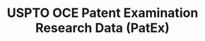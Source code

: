 ---
bigquery: https://console.cloud.google.com/bigquery?p=patents-public-data&d=uspto_oce_pair&page=dataset
citation: 'Graham, S. Marco, A., and Miller, A. (2015). “The USPTO Patent Examination
  Research Dataset: A Window on the Process of Patent Examination.”'
contributors: Graham, S. Marco, A., Miller, A.
cost: None
description: The latest version of PatEx (referred to below as the 2020 release) contains
  detailed information on nearly 11.9 million publicly-viewable provisional and non-provisional
  patent applications to the USPTO and over 4.6 million Patent Cooperation Treaty
  (PCT) applications. It is based on data that OCE downloaded from the Patent Examination
  Data System (PEDS) in April, 2021. The PEDS data are sourced from Public PAIR. The
  first time that OCE used PEDS as the basis of PatEx was for the 2019 release. We
  took the PEDS data and organized it into the familiar PatEx data files, which are
  based on the organization of the Public PAIR portal. The data files include information
  on each application’s characteristics, prosecution history, continuation history,
  claims of foreign priority, patent term adjustment history, publication history,
  and correspondence address information.
documentation: 'For the 2019 and later releases, new technical documentation is available
  https://www.uspto.gov/sites/default/files/documents/PatEx-2019-Technical-Doc.pdf


  A document describing the 2014-2017 data sets is available and can be cited as:
  Graham, Stuart J.H. and Marco, Alan C. and Miller, Richard, The USPTO Patent Examination
  Research Dataset: A Window on the Process of Patent Examination (November 30, 2015).
  Available at SSRN: https://ssrn.com/abstract=2702637.'
last_edit: Mon, 04 Apr 2022 19:06:22 GMT
location: https://www.uspto.gov/ip-policy/economic-research/research-datasets/patent-examination-research-dataset-public-pair
maintained_by: EconomicsData@uspto.gov
related_publications: https://ssrn.com/abstract=29956744, https://ssrn.com/abstract=2702637
schema_fields: '[''earliest_pgpub_number'', ''small_entity_indicator'', ''correspondence_city'',
  ''atty_docket_number'', ''filing_date'', ''invention_subject_matter'', ''file_location'',
  ''aia_first_to_file'', ''file_location_date'', ''inventor_country_name'', ''examiner_art_unit'',
  ''inventor_country_code'', ''confirm_number'', ''continuation_type'', ''parent_filing_date'',
  ''correspondence_name_line_2'', ''correspondence_street_line_1'', ''correspondence_street_line_2'',
  ''foreign_parent_date'', ''recorded_date'', ''event_description'', ''customer_number'',
  ''earliest_pgpub_date'', ''correspondence_region_code'', ''event_code'', ''correspondence_name_line_1'',
  ''status_description'', ''uspc_class'', ''correspondence_country_code'', ''patent_issue_date'',
  ''child_filing_date'', ''inventor_name_first'', ''appl_status_date'', ''child_application_number'',
  ''correspondence_country_name'', ''parent_country_code'', ''examiner_name_first'',
  ''disposal_type'', ''examiner_name_last'', ''examiner_id'', ''wipo_pub_date'', ''application_number_pair'',
  ''sequence_number'', ''uspc_subclass'', ''parent_application_number'', ''wipo_pub_number'',
  ''abandon_date'', ''application_type'', ''correspondence_postal_code'', ''inventor_region_code'',
  ''parent_country'', ''status_code'', ''inventor_name_last'', ''inventor_address_type'',
  ''invention_title'', ''appl_status_code'', ''patent_number'', ''correspondence_region_name'',
  ''foreign_parent_id'', ''application_number'', ''inventor_name_middle'', ''examiner_name_middle'',
  ''inventor_rank'']'
shortname: patex
tags:
- patents
- legal
- history
terms_of_use: 'USPTO’s online databases are not designed or intended to be a source
  for bulk downloads of USPTO data when accessed through the website’s interfaces.
  Individuals, companies, IP addresses, or blocks of IP addresses who, in effect,
  deny or decrease service by generating unusually high numbers of database accesses
  (searches, pages, or hits), whether generated manually or in an automated fashion,
  may be denied access to USPTO servers without notice.


  Bulk data products may be separately obtained from the USPTO, either for free or
  at the cost of dissemination. For details, see information on Electronic Bulk Data
  Products: https://www.uspto.gov/learning-and-resources/electronic-bulk-data-products'
title: USPTO OCE Patent Examination Research Data (PatEx)
uuid: 4342caa7-23af-420c-b2f6-6088f133df6a
---